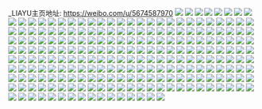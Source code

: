 _LIAYU主页地址: https://weibo.com/u/5674587970 
![](https://wx4.sinaimg.cn/mw2000/006c1Zyqgy1h990y02462j30u0140gtt.jpg) 
![](https://wx4.sinaimg.cn/mw2000/006c1Zyqgy1h990xuehwhj30u0140jxr.jpg) 
![](https://wx4.sinaimg.cn/mw2000/006c1Zyqgy1h990xy17ajj30u00u0dj4.jpg) 
![](https://wx4.sinaimg.cn/mw2000/006c1Zyqgy1h990xyq0usj31400u0wn8.jpg) 
![](https://wx4.sinaimg.cn/mw2000/006c1Zyqgy1h91652ly49j30u01syjw9.jpg) 
![](https://wx4.sinaimg.cn/mw2000/006c1Zyqgy1h91653ixarj30u0140aht.jpg) 
![](https://wx4.sinaimg.cn/mw2000/006c1Zyqgy1h91654r6lzj30u0140ajb.jpg) 
![](https://wx4.sinaimg.cn/mw2000/006c1Zyqgy1h91655cqs2j30u0140jwl.jpg) 
![](https://wx4.sinaimg.cn/mw2000/006c1Zyqly1h80ymo6gj2j30u00u0gqp.jpg) 
![](https://wx4.sinaimg.cn/mw2000/006c1Zyqly1h80ymohxvoj30u00u0453.jpg) 
![](https://wx4.sinaimg.cn/mw2000/006c1Zyqly1h80ymp6yzdj30u0140th1.jpg) 
![](https://wx4.sinaimg.cn/mw2000/006c1Zyqly1h7woenyys9j30u0140qa3.jpg) 
![](https://wx4.sinaimg.cn/mw2000/006c1Zyqly1h7woeobndtj30u0140k1b.jpg) 
![](https://wx4.sinaimg.cn/mw2000/006c1Zyqly1h6nhmtokczj30u00u0q62.jpg) 
![](https://wx4.sinaimg.cn/mw2000/006c1Zyqly1h6nhp5koh5j30u00u0tae.jpg) 
![](https://wx4.sinaimg.cn/mw2000/006c1Zyqly1h6nhmu5bbhj30u00u0ac9.jpg) 
![](https://wx4.sinaimg.cn/mw2000/006c1Zyqly1h6nhmv8z3lj30u0140jwk.jpg) 
![](https://wx4.sinaimg.cn/mw2000/006c1Zyqly1h6nhmumk2bj30u0140n77.jpg) 
![](https://wx4.sinaimg.cn/mw2000/006c1Zyqly1h6nhmxaketj30u0140q9a.jpg) 
![](https://wx4.sinaimg.cn/mw2000/006c1Zyqly1h6nhpdnk7jj30u0140mxr.jpg) 
![](https://wx4.sinaimg.cn/mw2000/006c1Zyqly1h6nhobpli4j30u00u00vo.jpg) 
![](https://wx4.sinaimg.cn/mw2000/006c1Zyqly1h6nhoce5pfj30u00u0abr.jpg) 
![](https://wx4.sinaimg.cn/mw2000/006c1Zyqly1h5ivgzjfz9j30u0140td9.jpg) 
![](https://wx4.sinaimg.cn/mw2000/006c1Zyqly1h5ivgywqz5j30u0140aey.jpg) 
![](https://wx4.sinaimg.cn/mw2000/006c1Zyqly1h5ivh0edh2j30u013y0x8.jpg) 
![](https://wx4.sinaimg.cn/mw2000/006c1Zyqly1h57c99r7imj30u0108grn.jpg) 
![](https://wx4.sinaimg.cn/mw2000/006c1Zyqly1h57c9a951pj30u00y5wkv.jpg) 
![](https://wx4.sinaimg.cn/mw2000/006c1Zyqly1h57c99dav9j30u0100wkg.jpg) 
![](https://wx4.sinaimg.cn/mw2000/006c1Zyqly1h46trwi1sjj31c81sbe81.jpg) 
![](https://wx4.sinaimg.cn/mw2000/006c1Zyqly1h46ts0hvkpj31vt1f04qp.jpg) 
![](https://wx4.sinaimg.cn/mw2000/006c1Zyqly1h46ts20yakj32c02c01ky.jpg) 
![](https://wx4.sinaimg.cn/mw2000/006c1Zyqly1h46trz4lnhj321s2qdnpe.jpg) 
![](https://wx4.sinaimg.cn/mw2000/006c1Zyqgy1h421phxpyzj30u013yk7p.jpg) 
![](https://wx4.sinaimg.cn/mw2000/006c1Zyqgy1h421pgktycj30u0140qiq.jpg) 
![](https://wx4.sinaimg.cn/mw2000/006c1Zyqgy1h421piermtj315b0u013b.jpg) 
![](https://wx4.sinaimg.cn/mw2000/006c1Zyqly1h37uwlgzm7j30u013yqev.jpg) 
![](https://wx4.sinaimg.cn/mw2000/006c1Zyqly1h37ux6zfwvj308j08j741.jpg) 
![](https://wx4.sinaimg.cn/mw2000/006c1Zyqly1h37uxhz0zdj30gr0gr3yb.jpg) 
![](https://wx4.sinaimg.cn/mw2000/006c1Zyqly1h37uwm19wfj30u0140ai7.jpg) 
![](https://wx4.sinaimg.cn/mw2000/006c1Zyqly1h2fbk469c1j30u0140dnj.jpg) 
![](https://wx4.sinaimg.cn/mw2000/006c1Zyqly1h2fbk4nprqj30u01bf4cz.jpg) 
![](https://wx4.sinaimg.cn/mw2000/006c1Zyqly1h1gfzq5lzjj31f01w0hc6.jpg) 
![](https://wx4.sinaimg.cn/mw2000/006c1Zyqly1h1gfzyusyzj329m30u7wi.jpg) 
![](https://wx4.sinaimg.cn/mw2000/006c1Zyqly1h1gfzgoy34j31f01w0e4w.jpg) 
![](https://wx4.sinaimg.cn/mw2000/006c1Zyqly1h1fafn2yawj32c0340b29.jpg) 
![](https://wx4.sinaimg.cn/mw2000/006c1Zyqly1h1fafofrylj329v29vnpd.jpg) 
![](https://wx4.sinaimg.cn/mw2000/006c1Zyqly1h1fafpkv0wj32c03404qq.jpg) 
![](https://wx4.sinaimg.cn/mw2000/006c1Zyqly1h0xsb680c4j30sg0n1q4z.jpg) 
![](https://wx4.sinaimg.cn/mw2000/006c1Zyqly1gzvaomi4qqj31ds0n01kn.jpg) 
![](https://wx4.sinaimg.cn/mw2000/006c1Zyqly1gyyaburslxj30u0140gvp.jpg) 
![](https://wx4.sinaimg.cn/mw2000/006c1Zyqly1gyyabv7bvkj30n01cv7a9.jpg) 
![](https://wx4.sinaimg.cn/mw2000/006c1Zyqly1gyyabw33lfj30u0140wpj.jpg) 
![](https://wx4.sinaimg.cn/mw2000/006c1Zyqly1gy34z4cispj30u0140th0.jpg) 
![](https://wx4.sinaimg.cn/mw2000/006c1Zyqly1gy34z4vjgcj30u0140q95.jpg) 
![](https://wx4.sinaimg.cn/mw2000/006c1Zyqly1gy34z5dkc7j30u0140wnk.jpg) 
![](https://wx4.sinaimg.cn/mw2000/006c1Zyqly1gy0eg47emnj30u00u0n33.jpg) 
![](https://wx4.sinaimg.cn/mw2000/006c1Zyqly1gy0eg8lzddj30u0140gr9.jpg) 
![](https://wx4.sinaimg.cn/mw2000/006c1Zyqly1gy0egdnbn3j30u00u0wkk.jpg) 
![](https://wx4.sinaimg.cn/mw2000/006c1Zyqly1gy0egnb7mkj30u00u00xw.jpg) 
![](https://wx4.sinaimg.cn/mw2000/006c1Zyqly1gy0egjefnhj30u010ytgg.jpg) 
![](https://wx4.sinaimg.cn/mw2000/006c1Zyqly1gy0egra6aqj30u00u0jv4.jpg) 
![](https://wx4.sinaimg.cn/mw2000/006c1Zyqly1gy0egv1dxwj30u00u0gqa.jpg) 
![](https://wx4.sinaimg.cn/mw2000/006c1Zyqly1gwehk4cexgj30u00u0n60.jpg) 
![](https://wx4.sinaimg.cn/mw2000/006c1Zyqly1gwehvcja43j30hu0huwfp.jpg) 
![](https://wx4.sinaimg.cn/mw2000/006c1Zyqly1gwehk5jgu2j30u00u0jzg.jpg) 
![](https://wx4.sinaimg.cn/mw2000/006c1Zyqly1gvztqjoeomj31kw16me3u.jpg) 
![](https://wx4.sinaimg.cn/mw2000/006c1Zyqly1gvztqkkzloj31f01w01kx.jpg) 
![](https://wx4.sinaimg.cn/mw2000/006c1Zyqly1gvztqmpccxj31w01ey4qp.jpg) 
![](https://wx4.sinaimg.cn/mw2000/006c1Zyqly1gvztqniledj31f01w07wh.jpg) 
![](https://wx4.sinaimg.cn/mw2000/006c1Zyqly1gvztqob6o4j31f01w0b1r.jpg) 
![](https://wx4.sinaimg.cn/mw2000/006c1Zyqly1gvztqivmi8j31f01w04qp.jpg) 
![](https://wx4.sinaimg.cn/mw2000/006c1Zyqly1gvztrdx28nj32c0340x6p.jpg) 
![](https://wx4.sinaimg.cn/mw2000/006c1Zyqly1gvztro0bp2j31fd1w0npd.jpg) 
![](https://wx4.sinaimg.cn/mw2000/006c1Zyqly1gvztrik4pfj325o2vku0x.jpg) 
![](https://wx4.sinaimg.cn/mw2000/006c1Zyqly1gugllignkmj61f01w0e8102.jpg) 
![](https://wx4.sinaimg.cn/mw2000/006c1Zyqly1gugllkpaf7j61f01w0b2902.jpg) 
![](https://wx4.sinaimg.cn/mw2000/006c1Zyqly1guez2ramh3j61400u0wi102.jpg) 
![](https://wx4.sinaimg.cn/mw2000/006c1Zyqly1guez2rj2b6j61400u0gos02.jpg) 
![](https://wx4.sinaimg.cn/mw2000/006c1Zyqly1guez2r08scj61400u077m02.jpg) 
![](https://wx4.sinaimg.cn/mw2000/006c1Zyqly1gucoyapsrfj627e2y07wh02.jpg) 
![](https://wx4.sinaimg.cn/mw2000/006c1Zyqly1gucoy8ich1j62c0340hdv02.jpg) 
![](https://wx4.sinaimg.cn/mw2000/006c1Zyqly1gucoysf1wlj62c0340b2a02.jpg) 
![](https://wx4.sinaimg.cn/mw2000/006c1Zyqly1gucoybgbu6j626w26wx0702.jpg) 
![](https://wx4.sinaimg.cn/mw2000/006c1Zyqly1gs4owz6eg9j30u00zg0yu.jpg) 
![](https://wx4.sinaimg.cn/mw2000/006c1Zyqly1gs4owzmjifj30u00u00zw.jpg) 
![](https://wx4.sinaimg.cn/mw2000/006c1Zyqly1gs4ox0c7r8j30u00yqgqe.jpg) 
![](https://wx4.sinaimg.cn/mw2000/006c1Zyqly1gs4ox0v6quj31bb0rudq0.jpg) 
![](https://wx4.sinaimg.cn/mw2000/006c1Zyqly1gs4ox14yc7j30n00upgqe.jpg) 
![](https://wx4.sinaimg.cn/mw2000/006c1Zyqly1gs4owywb2xj30xj0j2n32.jpg) 
![](https://wx4.sinaimg.cn/mw2000/006c1Zyqly1gqkhj5f7hgj30u0140gt1.jpg) 
![](https://wx4.sinaimg.cn/mw2000/006c1Zyqly1gqkhj7dnxuj30u0140n45.jpg) 
![](https://wx4.sinaimg.cn/mw2000/006c1Zyqly1gq5623d22kj313y0u0tnd.jpg) 
![](https://wx4.sinaimg.cn/mw2000/006c1Zyqly1gq5622ilodj314a0u0duu.jpg) 
![](https://wx4.sinaimg.cn/mw2000/006c1Zyqly1goytoj5ghfj314d0u07ei.jpg) 
![](https://wx4.sinaimg.cn/mw2000/006c1Zyqly1goytojiszcj31420u011p.jpg) 
![](https://wx4.sinaimg.cn/mw2000/006c1Zyqly1goytoiy0emj31400u0dq4.jpg) 
![](https://wx4.sinaimg.cn/mw2000/006c1Zyqly1goytojrvbvj31400u0gui.jpg) 
![](https://wx4.sinaimg.cn/mw2000/006c1Zyqly1gordnkew2lj31420u0k0n.jpg) 
![](https://wx4.sinaimg.cn/mw2000/006c1Zyqly1gordnkpe7yj31400u0wm4.jpg) 
![](https://wx4.sinaimg.cn/mw2000/006c1Zyqly1gordnjsvijj31400u0gtk.jpg) 
![](https://wx4.sinaimg.cn/mw2000/006c1Zyqly1gordnm2q3sj301q01qq2p.jpg) 
![](https://wx4.sinaimg.cn/mw2000/006c1Zyqly1gof53dvac5j31f01w0b22.jpg) 
![](https://wx4.sinaimg.cn/mw2000/006c1Zyqly1gof53cwhv5j31dl1w04qp.jpg) 
![](https://wx4.sinaimg.cn/mw2000/006c1Zyqly1gof53fegvjj31ez1w0e81.jpg) 
![](https://wx4.sinaimg.cn/mw2000/006c1Zyqly1gnlu9dmjxsj31400u07ds.jpg) 
![](https://wx4.sinaimg.cn/mw2000/006c1Zyqly1gmvjgjyocdj31w01f0hdt.jpg) 
![](https://wx4.sinaimg.cn/mw2000/006c1Zyqly1gmvjgldhjxj31w01f0e81.jpg) 
![](https://wx4.sinaimg.cn/mw2000/006c1Zyqly1gmvjgn7bk0j31w01f0hdt.jpg) 
![](https://wx4.sinaimg.cn/mw2000/006c1Zyqly1gmvjgp23wbj31w01eohdt.jpg) 
![](https://wx4.sinaimg.cn/mw2000/006c1Zyqly1gmaergk0e0j31400u04a9.jpg) 
![](https://wx4.sinaimg.cn/mw2000/006c1Zyqly1gmaerilu51j30u0140wl7.jpg) 
![](https://wx4.sinaimg.cn/mw2000/006c1Zyqly1gmaerhwxl9j30u0140drx.jpg) 
![](https://wx4.sinaimg.cn/mw2000/006c1Zyqly1gmaerh1crpj30mu14odmk.jpg) 
![](https://wx4.sinaimg.cn/mw2000/006c1Zyqly1gm5zaix6rhj30u014an8d.jpg) 
![](https://wx4.sinaimg.cn/mw2000/006c1Zyqly1gm5zajyq94j30u0140wn0.jpg) 
![](https://wx4.sinaimg.cn/mw2000/006c1Zyqly1gm5zajcy7hj30z90u0ajv.jpg) 
![](https://wx4.sinaimg.cn/mw2000/006c1Zyqly1gm5zajn4q2j31210u0qe6.jpg) 
![](https://wx4.sinaimg.cn/mw2000/006c1Zyqly1gk0ptw2wjrj30u00u07gd.jpg) 
![](https://wx4.sinaimg.cn/mw2000/006c1Zyqly1gk0ptwidk1j30u0140n8b.jpg) 
![](https://wx4.sinaimg.cn/mw2000/006c1Zyqly1gk0ptx6vuuj30u00u046z.jpg) 
![](https://wx4.sinaimg.cn/mw2000/006c1Zyqly1gk0ptxiwejj31400u0ak0.jpg) 
![](https://wx4.sinaimg.cn/mw2000/006c1Zyqly1gk0ptum8j6j30u00u00xu.jpg) 
![](https://wx4.sinaimg.cn/mw2000/006c1Zyqly1gk0ptxxsa5j31410u0aql.jpg) 
![](https://wx4.sinaimg.cn/mw2000/006c1Zyqly1gizsnxvm2bj30u00u012k.jpg) 
![](https://wx4.sinaimg.cn/mw2000/006c1Zyqly1gizsny8x42j30u014rqev.jpg) 
![](https://wx4.sinaimg.cn/mw2000/006c1Zyqly1gizsnyi6dbj30r50r5n15.jpg) 
![](https://wx4.sinaimg.cn/mw2000/006c1Zyqly1gizsnysbolj30u00u0do9.jpg) 
![](https://wx4.sinaimg.cn/mw2000/006c1Zyqly1giazaw4xyej30u00u0qab.jpg) 
![](https://wx4.sinaimg.cn/mw2000/006c1Zyqly1giazb3649ej30u00mitdv.jpg) 
![](https://wx4.sinaimg.cn/mw2000/006c1Zyqly1giazb2udvoj30u00u0gvr.jpg) 
![](https://wx4.sinaimg.cn/mw2000/006c1Zyqly1giazc8yuctj30u0140wpb.jpg) 
![](https://wx4.sinaimg.cn/mw2000/006c1Zyqly1ghsmek2w3wj31rf1f01kx.jpg) 
![](https://wx4.sinaimg.cn/mw2000/006c1Zyqgy1ghlwkfj6kaj30u0140tlh.jpg) 
![](https://wx4.sinaimg.cn/mw2000/006c1Zyqgy1ghlwkgs4daj30u0140qfq.jpg) 
![](https://wx4.sinaimg.cn/mw2000/006c1Zyqgy1ghlwkho9j3j30u0140akp.jpg) 
![](https://wx4.sinaimg.cn/mw2000/006c1Zyqgy1ghlwkijed4j30u00u0k17.jpg) 
![](https://wx4.sinaimg.cn/mw2000/006c1Zyqgy1ghlwkjdwf8j30u0140amt.jpg) 
![](https://wx4.sinaimg.cn/mw2000/006c1Zyqgy1ghlwkk5qbrj30u00u0ak5.jpg) 
![](https://wx4.sinaimg.cn/mw2000/006c1Zyqgy1ghlwkkosnjj30u0140qd5.jpg) 
![](https://wx4.sinaimg.cn/mw2000/006c1Zyqgy1ghlwkl9h8pj30u00u0qbm.jpg) 
![](https://wx4.sinaimg.cn/mw2000/006c1Zyqgy1ghlwkdmet4j30u0140126.jpg) 
![](https://wx4.sinaimg.cn/mw2000/006c1Zyqgy1ghjq6gu0l8j32c03407wk.jpg) 
![](https://wx4.sinaimg.cn/mw2000/006c1Zyqgy1ghjq6t3j8bj32c0340b2c.jpg) 
![](https://wx4.sinaimg.cn/mw2000/006c1Zyqgy1ghjq6nok8uj324c24cx6q.jpg) 
![](https://wx4.sinaimg.cn/mw2000/006c1Zyqgy1ghjq706yo9j328u2ztkjm.jpg) 
![](https://wx4.sinaimg.cn/mw2000/006c1Zyqly1ghg7di65pvj32c03407wj.jpg) 
![](https://wx4.sinaimg.cn/mw2000/006c1Zyqly1ghg7dklfgqj32c0340e83.jpg) 
![](https://wx4.sinaimg.cn/mw2000/006c1Zyqly1ghg7dmb7b5j329u315hdu.jpg) 
![](https://wx4.sinaimg.cn/mw2000/006c1Zyqly1ghg7dnu6z2j32c0340kjn.jpg) 
![](https://wx4.sinaimg.cn/mw2000/006c1Zyqly1ggtryzume3j30n00uojxs.jpg) 
![](https://wx4.sinaimg.cn/mw2000/006c1Zyqly1ggtrz03nx8j30n00uo791.jpg) 
![](https://wx4.sinaimg.cn/mw2000/006c1Zyqly1ggqt41jvl5j30u0140tft.jpg) 
![](https://wx4.sinaimg.cn/mw2000/006c1Zyqly1ggqt422wi1j30u012b128.jpg) 
![](https://wx4.sinaimg.cn/mw2000/006c1Zyqly1ggqt42f9u6j30u014046f.jpg) 
![](https://wx4.sinaimg.cn/mw2000/006c1Zyqly1ggqt4133a3j30u0140qbk.jpg) 
![](https://wx4.sinaimg.cn/mw2000/006c1Zyqly1gg980sisykj31410u0ako.jpg) 
![](https://wx4.sinaimg.cn/mw2000/006c1Zyqly1gg980sqf8zj30zg0u0aj6.jpg) 
![](https://wx4.sinaimg.cn/mw2000/006c1Zyqly1gg980sxvgdj31400u0qdt.jpg) 
![](https://wx4.sinaimg.cn/mw2000/006c1Zyqly1gg980t8psgj30w60u0aju.jpg) 
![](https://wx4.sinaimg.cn/mw2000/006c1Zyqly1gg980ti9m0j30u00u0n4n.jpg) 
![](https://wx4.sinaimg.cn/mw2000/006c1Zyqly1gg980s86yuj30yn0sgwn4.jpg) 
![](https://wx4.sinaimg.cn/mw2000/006c1Zyqly1gg90cleqbhj313r0u0k40.jpg) 
![](https://wx4.sinaimg.cn/mw2000/006c1Zyqly1gg90clrgbrj312v0u0tlk.jpg) 
![](https://wx4.sinaimg.cn/mw2000/006c1Zyqly1gg90cm7nxij31400u04cy.jpg) 
![](https://wx4.sinaimg.cn/mw2000/006c1Zyqly1gg90cmpdtuj312a0u0wse.jpg) 
![](https://wx4.sinaimg.cn/mw2000/006c1Zyqly1gem4450gumj31de1qa4qp.jpg) 
![](https://wx4.sinaimg.cn/mw2000/006c1Zyqly1gego9hqs1bj3280280npd.jpg) 
![](https://wx4.sinaimg.cn/mw2000/006c1Zyqly1gego9i3mvnj30u00u0n53.jpg) 
![](https://wx4.sinaimg.cn/mw2000/006c1Zyqly1gego9ieh01j30u011itg5.jpg) 
![](https://wx4.sinaimg.cn/mw2000/006c1Zyqly1gego9jhadbj31sk1f0e81.jpg) 
![](https://wx4.sinaimg.cn/mw2000/006c1Zyqly1gego9lcq7uj32qv2711kz.jpg) 
![](https://wx4.sinaimg.cn/mw2000/006c1Zyqly1gego9mmlwcj31w01hdhdt.jpg) 
![](https://wx4.sinaimg.cn/mw2000/006c1Zyqly1gds29j264dj30u00u07c2.jpg) 
![](https://wx4.sinaimg.cn/mw2000/006c1Zyqly1gds29in3e0j30u00u0djc.jpg) 
![](https://wx4.sinaimg.cn/mw2000/006c1Zyqly1gds29jg6l5j30n00n0djk.jpg) 
![](https://wx4.sinaimg.cn/mw2000/006c1Zyqly1ga856kvqkxj30ml0mladp.jpg) 
![](https://wx4.sinaimg.cn/mw2000/006c1Zyqly1ga856l5r4kj30n00n0jri.jpg) 
![](https://wx4.sinaimg.cn/mw2000/006c1Zyqly1ga856lgn0nj30mo0modj4.jpg) 
![](https://wx4.sinaimg.cn/mw2000/006c1Zyqly1ga856lvjiaj30u00u0n20.jpg) 
![](https://wx4.sinaimg.cn/mw2000/006c1Zyqly1ga856m4ewcj31400u0aln.jpg) 
![](https://wx4.sinaimg.cn/mw2000/006c1Zyqly1ga856kdd6tj30u014oaeo.jpg) 
![](https://wx4.sinaimg.cn/mw2000/006c1Zyqly1ga5ahn8f7jj31400u0aid.jpg) 
![](https://wx4.sinaimg.cn/mw2000/006c1Zyqly1ga5ahmnxvmj313w0mg0zb.jpg) 
![](https://wx4.sinaimg.cn/mw2000/006c1Zyqly1ga5ahmxftcj31400u0gu6.jpg) 
![](https://wx4.sinaimg.cn/mw2000/006c1Zyqly1ga0qqy0q3pj30r810awl9.jpg) 
![](https://wx4.sinaimg.cn/mw2000/006c1Zyqly1g9dqr41o91j30u013zttw.jpg) 
![](https://wx4.sinaimg.cn/mw2000/006c1Zyqly1g9dqr4e9s7j30n00n0q74.jpg) 
![](https://wx4.sinaimg.cn/mw2000/006c1Zyqly1g9dqr3hwrkj30u00u0ajw.jpg) 
![](https://wx4.sinaimg.cn/mw2000/006c1Zyqly1g9dqr55xwcj30u014dtwo.jpg) 
![](https://wx4.sinaimg.cn/mw2000/006c1Zyqly1g994cqtatsj30u017oajt.jpg) 
![](https://wx4.sinaimg.cn/mw2000/006c1Zyqly1g994cq46kdj30n01dsx6r.jpg) 
![](https://wx4.sinaimg.cn/mw2000/006c1Zyqly1g994cricbdj30u014h133.jpg) 
![](https://wx4.sinaimg.cn/mw2000/006c1Zyqly1g7e1z7vxf0j30u20u0jxa.jpg) 
![](https://wx4.sinaimg.cn/mw2000/006c1Zyqly1g7e1z8akkvj30u00u0jzo.jpg) 
![](https://wx4.sinaimg.cn/mw2000/006c1Zyqly1g7e1z8kxnrj30u00u010a.jpg) 
![](https://wx4.sinaimg.cn/mw2000/006c1Zyqly1g7e1z8vgdhj30u00u0n3y.jpg) 
![](https://wx4.sinaimg.cn/mw2000/006c1Zyqly1g6vhj5sduoj30u00u0k0j.jpg) 
![](https://wx4.sinaimg.cn/mw2000/006c1Zyqly1g6vhj6ihfjj30u00uxgvw.jpg) 
![](https://wx4.sinaimg.cn/mw2000/006c1Zyqly1g6vhj6wjm9j30u00u0tim.jpg) 
![](https://wx4.sinaimg.cn/mw2000/006c1Zyqly1g6vhj7aw0sj30u00u0n1d.jpg) 
![](https://wx4.sinaimg.cn/mw2000/006c1Zyqly1g6vhj7n6m4j30u00u0q7j.jpg) 
![](https://wx4.sinaimg.cn/mw2000/006c1Zyqly1g6vhj7wo1mj30u00u0q7e.jpg) 
![](https://wx4.sinaimg.cn/mw2000/006c1Zyqly1g6vhj85ozzj30u00u00xt.jpg) 
![](https://wx4.sinaimg.cn/mw2000/006c1Zyqly1g6vhj8mb25j30u00u0790.jpg) 
![](https://wx4.sinaimg.cn/mw2000/006c1Zyqly1g6vhj8zxn7j30u00u0wjf.jpg) 
![](https://wx4.sinaimg.cn/mw2000/006c1Zyqly1g61lzwimwij30u00u0106.jpg) 
![](https://wx4.sinaimg.cn/mw2000/006c1Zyqly1g61lzwt0hvj30u00u048p.jpg) 
![](https://wx4.sinaimg.cn/mw2000/006c1Zyqly1g61lzx3cn2j30u00u0jyy.jpg) 
![](https://wx4.sinaimg.cn/mw2000/006c1Zyqly1g61lzxebo6j31hb0u0k6k.jpg) 
![](https://wx4.sinaimg.cn/mw2000/006c1Zyqly1g61lzxtkz6j30u00u045t.jpg) 
![](https://wx4.sinaimg.cn/mw2000/006c1Zyqly1g61lzw7qlgj31he0u0h1d.jpg) 
![](https://wx4.sinaimg.cn/mw2000/006c1Zyqly1g4j1l8edfjj30ti0tiamr.jpg) 
![](https://wx4.sinaimg.cn/mw2000/006c1Zyqly1g4j1l7u8tmj329s29sx6p.jpg) 
![](https://wx4.sinaimg.cn/mw2000/006c1Zyqly1g4j1l90i5cj32c02c0u0x.jpg) 
![](https://wx4.sinaimg.cn/mw2000/006c1Zyqly1g4j1l9dsk3j30yi0yitkf.jpg) 
![](https://wx4.sinaimg.cn/mw2000/006c1Zyqly1g46q4pialmj32c02c0e82.jpg) 
![](https://wx4.sinaimg.cn/mw2000/006c1Zyqly1g46q4qf016j31w02iou0y.jpg) 
![](https://wx4.sinaimg.cn/mw2000/006c1Zyqly1g46q4rcj1aj328z2901ky.jpg) 
![](https://wx4.sinaimg.cn/mw2000/006c1Zyqly1g46q4s7usvj32c02c07wi.jpg) 
![](https://wx4.sinaimg.cn/mw2000/006c1Zyqly1g46q4t72mnj31vy2imu0z.jpg) 
![](https://wx4.sinaimg.cn/mw2000/006c1Zyqly1g46q4twzscj30yi19te81.jpg) 
![](https://wx4.sinaimg.cn/mw2000/006c1Zyqly1g46q4ovsbwj316o16m7ua.jpg) 
![](https://wx4.sinaimg.cn/mw2000/006c1Zyqly1g46q4urm8yj31te2iob2a.jpg) 
![](https://wx4.sinaimg.cn/mw2000/006c1Zyqly1g46q4vgipaj32c02c0b2a.jpg) 
